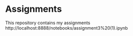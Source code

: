 # Assignments
This repository contains my assignments
http://localhost:8888/notebooks/assignment3%20(1).ipynb 
